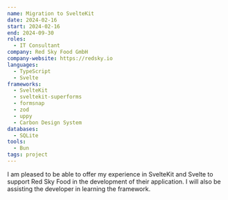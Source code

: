 ```yaml
---
name: Migration to SvelteKit
date: 2024-02-16
start: 2024-02-16
end: 2024-09-30
roles:
  - IT Consultant
company: Red Sky Food GmbH
company-website: https://redsky.io
languages:
  - TypeScript
  - Svelte
frameworks:
  - SvelteKit
  - sveltekit-superforms
  - formsnap
  - zod
  - uppy
  - Carbon Design System
databases:
  - SQLite
tools:
  - Bun
tags: project
---
```


I am pleased to be able to offer my experience in SvelteKit and Svelte to support Red Sky Food in the development of their application. I will also be assisting the developer in learning the framework.
